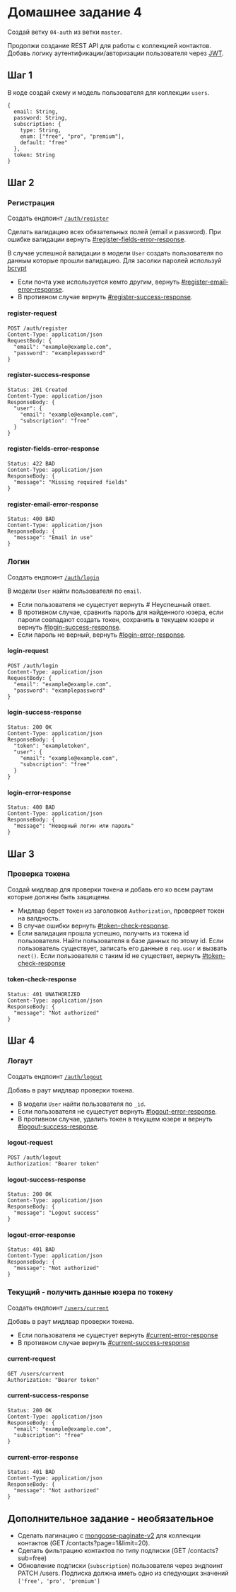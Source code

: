 # Домашнее задание 4

Создай ветку `04-auth` из ветки `master`.

Продолжи создание REST API для работы с коллекцией контактов. Добавь логику
аутентификации/авторизации пользователя через [JWT](https://jwt.io/).

## Шаг 1

В коде создай схему и модель пользователя для коллекции `users`.

```shell
{
  email: String,
  password: String,
  subscription: {
    type: String,
    enum: ["free", "pro", "premium"],
    default: "free"
  },
  token: String
}
```

## Шаг 2

### Регистрация

Создать ендпоинт [`/auth/register`](#register-request)

Сделать валидацию всех обязательных полей (email и password). При ошибке
валидации вернуть [#register-fields-error-response](#register-fields-error-response).

В случае успешной валидации в модели `User` создать пользователя по данным
которые прошли валидацию. Для засолки паролей используй
[bcrypt](https://www.npmjs.com/package/bcrypt)

- Если почта уже используется кемто другим, вернуть [#register-email-error-response](#register-email-error-response).
- В противном случае вернуть [#register-success-response](#register-success-response).

#### register-request

```shell
POST /auth/register
Content-Type: application/json
RequestBody: {
  "email": "example@example.com",
  "password": "examplepassword"
}
```

#### register-success-response

```shell
Status: 201 Created
Content-Type: application/json
ResponseBody: {
  "user": {
    "email": "example@example.com",
    "subscription": "free"
  }
}
```

#### register-fields-error-response

```shell
Status: 422 BAD
Content-Type: application/json
ResponseBody: {
  "message": "Missing required fields"
}
```

#### register-email-error-response

```shell
Status: 400 BAD
Content-Type: application/json
ResponseBody: {
  "message": "Email in use"
}
```

### Логин

Создать ендпоинт [`/auth/login`](#login-request)

В модели `User` найти пользователя по `email`.

- Если пользователя не сущестует вернуть # Неуспешный ответ.
- В противном случае, сравнить пароль для найденного юзера, если пароли
  совпадают создать токен, сохранить в текущем юзере и вернуть [#login-success-response](#login-success-response).
- Если пароль не верный, вернуть [#login-error-response](#login-error-response).

#### login-request

```shell
POST /auth/login
Content-Type: application/json
RequestBody: {
  "email": "example@example.com",
  "password": "examplepassword"
}
```

#### login-success-response

```shell
Status: 200 OK
Content-Type: application/json
ResponseBody: {
  "token": "exampletoken",
  "user": {
    "email": "example@example.com",
    "subscription": "free"
  }
}
```

#### login-error-response

```shell
Status: 400 BAD
Content-Type: application/json
ResponseBody: {
  "message": "Неверный логин или пароль"
}
```

## Шаг 3

### Проверка токена

Создай мидлвар для проверки токена и добавь его ко всем раутам которые должны
быть защищены.

- Мидлвар берет токен из заголовков `Authorization`, проверяет токен на
  валдность.
- В случае ошибки вернуть [#token-check-response](#token-check-response).
- Если валидация прошла успешно, получить из токена id пользователя. Найти
  пользователя в базе данных по этому id. Если пользователь существует, записать
  его данные в `req.user` и вызвать `next()`. Если пользователя с таким id не
  существет, вернуть [#token-check-response](#token-check-response)

#### token-check-response

```shell
Status: 401 UNATHORIZED
Content-Type: application/json
ResponseBody: {
  "message": "Not authorized"
}
```

## Шаг 4

### Логаут

Создать ендпоинт [`/auth/logout`](#logout-request)

Добавь в раут мидлвар проверки токена.

- В модели `User` найти пользователя по `_id`.
- Если пользователя не сущестует вернуть [#logout-error-response](#logout-error-response).
- В противном случае, удалить токен в текущем юзере и вернуть
  [#logout-success-response](#logout-success-response).

#### logout-request

```shell
POST /auth/logout
Authorization: "Bearer token"
```

#### logout-success-response

```shell
Status: 200 OK
Content-Type: application/json
ResponseBody: {
  "message": "Logout success"
}
```

#### logout-error-response

```shell
Status: 401 BAD
Content-Type: application/json
ResponseBody: {
  "message": "Not authorized"
}
```

### Текущий - получить данные юзера по токену

Создать ендпоинт [`/users/current`](#current-request)

Добавь в раут мидлвар проверки токена.

- Если пользователя не сущестует вернуть [#current-error-response](#current-error-response)
- В противном случае вернуть [#current-success-response](#current-success-response)

#### current-request

```shell
GET /users/current
Authorization: "Bearer token"
```

#### current-success-response

```shell
Status: 200 OK
Content-Type: application/json
ResponseBody: {
  "email": "example@example.com",
  "subscription": "free"
}
```

#### current-error-response

```shell
Status: 401 BAD
Content-Type: application/json
ResponseBody: {
  "message": "Not authorized"
}
```

## Дополнительное задание - необязательное

- Сделать пагинацию с
  [mongoose-paginate-v2](https://www.npmjs.com/package/mongoose-paginate-v2) для
  коллекции контактов (GET /contacts?page=1&limit=20).
- Сделать фильтрацию контактов по типу подписки (GET /contacts?sub=free)
- Обновление подписки (`subscription`) пользователя через эндпоинт PATCH /users. Подписка должна иметь одно из следующих значений `['free', 'pro', 'premium']`
